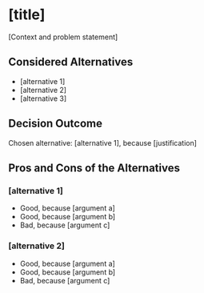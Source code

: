 # [title]

[Context and problem statement]

## Considered Alternatives

* [alternative 1]
* [alternative 2]
* [alternative 3]

## Decision Outcome

Chosen alternative: [alternative 1], because [justification]

## Pros and Cons of the Alternatives <!-- optional -->

### [alternative 1]

* Good, because [argument a]
* Good, because [argument b]
* Bad, because [argument c]

### [alternative 2]

* Good, because [argument a]
* Good, because [argument b]
* Bad, because [argument c]
